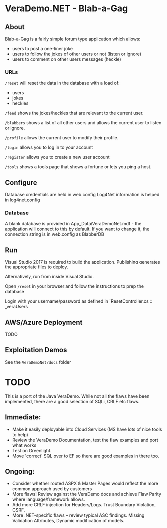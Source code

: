 # VeraDemo.NET - Blab-a-Gag

## About

Blab-a-Gag is a fairly simple forum type application which allows:
 - users to post a one-liner joke
 - users to follow the jokes of other users or not (listen or ignore)
 - users to comment on other users messages (heckle)
 
### URLs

`/reset` will reset the data in the database with a load of:
 - users
 - jokes
 - heckles
  
`/feed` shows the jokes/heckles that are relevant to the current user.

`/blabbers` shows a list of all other users and allows the current user to listen or ignore.

`/profile` allows the current user to modify their profile.

`/login` allows you to log in to your account

`/register` allows you to create a new user account

`/tools` shows a tools page that shows a fortune or lets you ping a host.
   
## Configure

Database credentials are held in web.config
Log4Net information is helped in log4net.config

### Database

A blank database is provided in App_Data\VeraDemoNet.mdf - the application will connect to this by default.
If you want to change it, the connection string is in web.config as BlabberDB
 
## Run

Visual Studio 2017 is required to build the application. Publishing generates the appropriate files to deploy.

Alternatively, run from inside Visual Studio.

Open `/reset` in your browser and follow the instructions to prep the database

Login with your username/password as defined in `ResetController.cs :: _veraUsers

## AWS/Azure Deployment

TODO

## Exploitation Demos

See the `VeraDemoNet/docs` folder


# TODO

This is a port of the Java VeraDemo. While not all the flaws have been implemented, there are a good selection of SQLi, CRLF etc flaws.

## Immediate:

* Make it easily deployable into Cloud Services (MS have lots of nice tools to help)
* Review the VeraDemo Documentation, test the flaw examples and port what works
* Test on Greenlight.
* Move 'correct' SQL over to EF so there are good examples in there too.

## Ongoing:
* Consider whether routed ASPX & Master Pages would reflect the more common approach used by customers 
* More flaws! Review against the VeraDemo docs and achieve Flaw Parity where language/framework allows.
* Add more CRLF injection for Headers/Logs. Trust Boundary Violation, CSRF.
* More .NET-specific flaws – review typical ASC findings. Missing Validation Attributes, Dynamic modification of models.